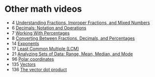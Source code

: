 # Other math videos

- 4 [Understanding Fractions, Improper Fractions, and Mixed Numbers](fractions-improper-fractions-mixed-numbers)
- 6 [Decimals: Notation and Operations](decimals-notation-operations)
- 7 [Working With Percentages](percentages)
- 8 [Converting Between Fractions, Decimals, and Percentages](converting-fractions-decimals-percentages)
- 14 [Exponents](exponents)
- 17 [Least Common Multiple (LCM)](lcm)
- 21 [Analyzing Sets of Data: Range, Mean, Median, and Mode](range-mean-median-mode)
- 96 [Polar coordinates](polar-coordinates)
- 135 [Vectors](vectors)
- 136 [The vector dot product](vector-dot-product)
